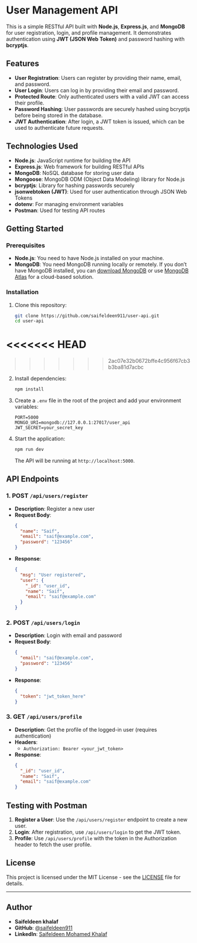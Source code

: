 # User Management API

This is a simple RESTful API built with **Node.js**, **Express.js**, and **MongoDB** for user registration, login, and profile management. It demonstrates authentication using **JWT (JSON Web Token)** and password hashing with **bcryptjs**.

## Features

- **User Registration**: Users can register by providing their name, email, and password.
- **User Login**: Users can log in by providing their email and password.
- **Protected Route**: Only authenticated users with a valid JWT can access their profile.
- **Password Hashing**: User passwords are securely hashed using bcryptjs before being stored in the database.
- **JWT Authentication**: After login, a JWT token is issued, which can be used to authenticate future requests.

## Technologies Used

- **Node.js**: JavaScript runtime for building the API
- **Express.js**: Web framework for building RESTful APIs
- **MongoDB**: NoSQL database for storing user data
- **Mongoose**: MongoDB ODM (Object Data Modeling) library for Node.js
- **bcryptjs**: Library for hashing passwords securely
- **jsonwebtoken (JWT)**: Used for user authentication through JSON Web Tokens
- **dotenv**: For managing environment variables
- **Postman**: Used for testing API routes

## Getting Started

### Prerequisites

- **Node.js**: You need to have Node.js installed on your machine.
- **MongoDB**: You need MongoDB running locally or remotely. If you don’t have MongoDB installed, you can [download MongoDB](https://www.mongodb.com/try/download/community) or use [MongoDB Atlas](https://www.mongodb.com/cloud/atlas) for a cloud-based solution.

### Installation

1. Clone this repository:

   ```bash
   git clone https://github.com/saifeldeen911/user-api.git
   cd user-api
   ```
<<<<<<< HEAD
=======

>>>>>>> 2ac07e32b0672bffe4c956f67cb3b3ba81d7acbc

2. Install dependencies:

   ```bash
   npm install
   ```

3. Create a `.env` file in the root of the project and add your environment variables:

   ```env
   PORT=5000
   MONGO_URI=mongodb://127.0.0.1:27017/user_api
   JWT_SECRET=your_secret_key
   ```

4. Start the application:

   ```bash
   npm run dev
   ```

   The API will be running at `http://localhost:5000`.

## API Endpoints

### 1. **POST** `/api/users/register`

- **Description**: Register a new user
- **Request Body**:
  ```json
  {
    "name": "Saif",
    "email": "saif@example.com",
    "password": "123456"
  }
  ```
- **Response**:
  ```json
  {
    "msg": "User registered",
    "user": {
      "_id": "user_id",
      "name": "Saif",
      "email": "saif@example.com"
    }
  }
  ```

### 2. **POST** `/api/users/login`

- **Description**: Login with email and password
- **Request Body**:
  ```json
  {
    "email": "saif@example.com",
    "password": "123456"
  }
  ```
- **Response**:
  ```json
  {
    "token": "jwt_token_here"
  }
  ```

### 3. **GET** `/api/users/profile`

- **Description**: Get the profile of the logged-in user (requires authentication)
- **Headers**:
  - `Authorization: Bearer <your_jwt_token>`
- **Response**:
  ```json
  {
    "_id": "user_id",
    "name": "Saif",
    "email": "saif@example.com"
  }
  ```

## Testing with Postman

1. **Register a User**: Use the `/api/users/register` endpoint to create a new user.
2. **Login**: After registration, use `/api/users/login` to get the JWT token.
3. **Profile**: Use `/api/users/profile` with the token in the Authorization header to fetch the user profile.

## License

This project is licensed under the MIT License - see the [LICENSE](LICENSE) file for details.

---

## Author

- **Saifeldeen khalaf**
- **GitHub**: [@saifeldeen911](https://github.com/saifeldeen911)
- **LinkedIn**: [Saifeldeen Mohamed Khalaf](https://www.linkedin.com/in/saifeldeen-mohamed-khalaf/)

```
